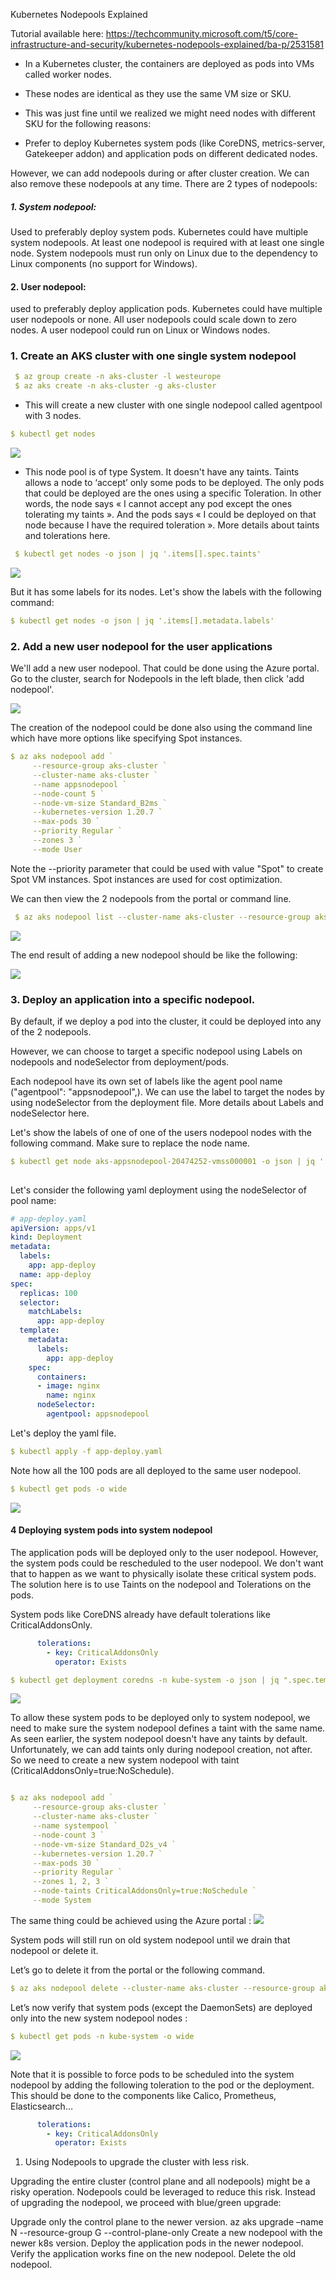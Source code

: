 Kubernetes Nodepools Explained

Tutorial available here:
https://techcommunity.microsoft.com/t5/core-infrastructure-and-security/kubernetes-nodepools-explained/ba-p/2531581


- In a Kubernetes cluster, the containers are deployed as pods into VMs called worker nodes.

- These nodes are identical as they use the same VM size or SKU.

- This was just fine until we realized we might need nodes with different SKU for the following reasons:

 
- Prefer to deploy Kubernetes system pods (like CoreDNS, metrics-server, Gatekeeper addon) and application pods on different dedicated nodes. 


 However, we can add nodepools during or after cluster creation. We can also remove these nodepools at any time. There are 2 types of nodepools:

 

##### 1. System nodepool:
   Used to preferably deploy system pods. Kubernetes could have multiple system nodepools. At least one nodepool is required with at least one single node. System nodepools must run only on Linux due to the dependency to Linux components (no support for Windows).

#### 2. User nodepool:
 used to preferably deploy application pods. Kubernetes could have multiple user nodepools or none. All user nodepools could scale down to zero nodes. A user nodepool could run on Linux or Windows nodes.

 
### 1. Create an AKS cluster with one single system nodepool
```yml
 $ az group create -n aks-cluster -l westeurope                            
 $ az aks create -n aks-cluster -g aks-cluster
```

- This will create a new cluster with one single nodepool called agentpool with 3 nodes.

```yml
$ kubectl get nodes
```
<img src="images/1.png">

- This node pool is of type System. It doesn't have any taints. Taints allows a node to ‘accept’ only some pods to be deployed. The only pods that could be deployed are the ones using a specific Toleration. In other words, the node says « I cannot accept any pod except the ones tolerating my taints ». And the pods says « I could be deployed on that node because I have the required toleration ». More details about taints and tolerations here.

 
```yml
 $ kubectl get nodes -o json | jq '.items[].spec.taints'
```
<img src="images/2.png">

But it has some labels for its nodes. Let's show the labels with the following command:

 
```yml
$ kubectl get nodes -o json | jq '.items[].metadata.labels'
```



### 2. Add a new user nodepool for the user applications

We'll add a new user nodepool. That could be done using the Azure portal. Go to the cluster, search for Nodepools in the left blade, then click 'add nodepool'.

<img src="images/3.png">


The creation of the nodepool could be done also using the command line which have more options like specifying Spot instances.

 
```yml
$ az aks nodepool add `
     --resource-group aks-cluster `
     --cluster-name aks-cluster `
     --name appsnodepool `
     --node-count 5 `
     --node-vm-size Standard_B2ms `
     --kubernetes-version 1.20.7 `
     --max-pods 30 `
     --priority Regular `
     --zones 3 `
     --mode User
```

Note the --priority parameter that could be used with value "Spot" to create Spot VM instances. Spot instances are used for cost optimization.

We can then view the 2 nodepools from the portal or command line.

 
```yml
 $ az aks nodepool list --cluster-name aks-cluster --resource-group aks-cluster -o table
```
<img src="images/4.png">

The end result of adding a new nodepool should be like the following:

<img src="images/5.png">

### 3. Deploy an application into a specific nodepool.

 

By default, if we deploy a pod into the cluster, it could be deployed into any of the 2 nodepools.

However, we can choose to target a specific nodepool using Labels on nodepools and nodeSelector from deployment/pods.

Each nodepool have its own set of labels like the agent pool name ("agentpool": "appsnodepool",). We can use the label to target the nodes by using nodeSelector from the deployment file. More details about Labels and nodeSelector here.

Let's show the labels of one of one of the users nodepool nodes with the following command. Make sure to replace the node name.

 
```yml
$ kubectl get node aks-appsnodepool-20474252-vmss000001 -o json | jq '.metadata.labels'
 
```


Let's consider the following yaml deployment using the nodeSelector of pool name:

 
```yml
# app-deploy.yaml
apiVersion: apps/v1
kind: Deployment
metadata:
  labels:
    app: app-deploy
  name: app-deploy
spec:
  replicas: 100
  selector:
    matchLabels:
      app: app-deploy
  template:
    metadata:
      labels:
        app: app-deploy
    spec:
      containers:
      - image: nginx
        name: nginx
      nodeSelector:
        agentpool: appsnodepool
```

Let's deploy the yaml file.

 
```yml
$ kubectl apply -f app-deploy.yaml
```

Note how all the 100 pods are all deployed to the same user nodepool.

 
```yml
$ kubectl get pods -o wide
``` 
<img src="images/6.png">


#### 4 Deploying system pods into system nodepool

 

The application pods will be deployed only to the user nodepool. However, the system pods could be rescheduled to the user nodepool. We don't want that to happen as we want to physically isolate these critical system pods. The solution here is to use Taints on the nodepool and Tolerations on the pods.

System pods like CoreDNS already have default tolerations like CriticalAddonsOnly.

 
```yml
      tolerations:
        - key: CriticalAddonsOnly
          operator: Exists
```

 
```yml
$ kubectl get deployment coredns -n kube-system -o json | jq ".spec.template.spec.tolerations"
```
<img src="images/7.png">


To allow these system pods to be deployed only to system nodepool, we need to make sure the system nodepool defines a taint with the same name. As seen earlier, the system nodepool doesn't have any taints by default. Unfortunately, we can add taints only during nodepool creation, not after. So we need to create a new system nodepool with taint (CriticalAddonsOnly=true:NoSchedule).

```yml

$ az aks nodepool add `
     --resource-group aks-cluster `
     --cluster-name aks-cluster `
     --name systempool `
     --node-count 3 `
     --node-vm-size Standard_D2s_v4 `
     --kubernetes-version 1.20.7 `
     --max-pods 30 `
     --priority Regular `
     --zones 1, 2, 3 `
     --node-taints CriticalAddonsOnly=true:NoSchedule `
     --mode System
``` 

The same thing could be achieved using the Azure portal :
<img src="images/8.png">

System pods will still run on old system nodepool until we drain that nodepool or delete it.

Let’s go to delete it from the portal or the following command.

 
```yml
$ az aks nodepool delete --cluster-name aks-cluster --resource-group aks-cluster --name agentpool
```

Let’s now verify that system pods (except the DaemonSets) are deployed only into the new system nodepool nodes :

 
```yml
$ kubectl get pods -n kube-system -o wide
```
<img src="images/9.png">

Note that it is possible to force pods to be scheduled into the system nodepool by adding the following toleration to the pod or the deployment. This should be done to the components like Calico, Prometheus, Elasticsearch…

 
```yml
      tolerations:
        - key: CriticalAddonsOnly
          operator: Exists
```

 

1. Using Nodepools to upgrade the cluster with less risk.

 

Upgrading the entire cluster (control plane and all nodepools) might be a risky operation. Nodepools could be leveraged to reduce this risk. Instead of upgrading the nodepool, we proceed with blue/green upgrade:

Upgrade only the control plane to the newer version. 
az aks upgrade –name N --resource-group G --control-plane-only​
Create a new nodepool with the newer k8s version.
Deploy the application pods in the newer nodepool.
Verify the application works fine on the new nodepool.
Delete the old nodepool.
